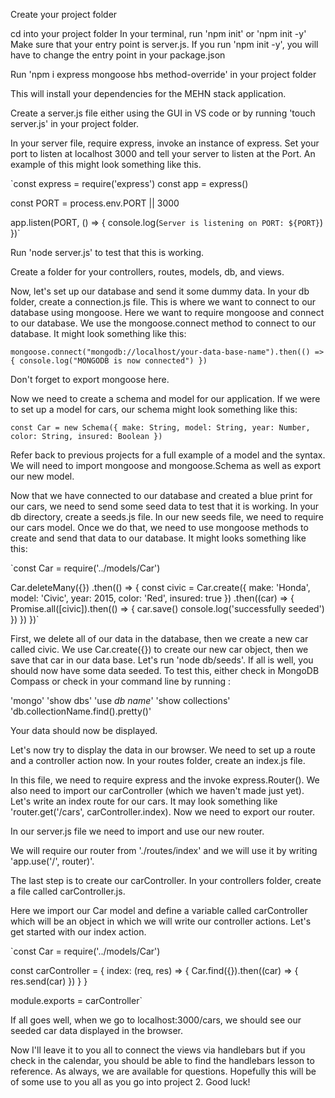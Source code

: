Create your project folder

cd into your project folder
In your terminal, run 'npm init' or 'npm init -y'
Make sure that your entry point is server.js. If you run 'npm init -y', you will have to change the entry point in your package.json

Run 'npm i express mongoose hbs method-override' in your project folder

This will install your dependencies for the MEHN stack application.

Create a server.js file either using the GUI in VS code or by running 'touch server.js' in your project folder.

In your server file, require express, invoke an instance of express. Set your port to listen at localhost 3000 and tell your server to listen at the Port. An example of this might look something like this.



`const express = require('express')
const app = express()

const PORT = process.env.PORT || 3000

app.listen(PORT, () => {
    console.log(`Server is listening on PORT: ${PORT}`)
})`

Run 'node server.js' to test that this is working.

Create a folder for your controllers, routes, models, db, and views. 

Now, let's set up our database and send it some dummy data. In your db folder, create a connection.js file. This is where we want to connect to our database using mongoose. Here we want to require mongoose and connect to our database. We use the mongoose.connect method to connect to our database. It might look something like this: 

`mongoose.connect("mongodb://localhost/your-data-base-name").then(() => {
    console.log("MONGODB is now connected")
})`

Don't forget to export mongoose here.

Now we need to create a schema and model for our application. If we were to set up a model for cars, our schema might look something like this: 

`const Car = new Schema({
    make: String,
    model: String,
    year: Number,
    color: String,
    insured: Boolean
})`

Refer back to previous projects for a full example of a model and the syntax. We will need to import mongoose and mongoose.Schema as well as export our new model.

Now that we have connected to our database and created a blue print for our cars, we need to send some seed data to test that it is working. In your db directory, create a seeds.js file. In our new seeds file, we need to require our cars model. Once we do that, we need to use mongoose methods to create and send that data to our database. It might looks something like this:

`const Car = require('../models/Car')

Car.deleteMany({})
    .then(() => {
        const civic = Car.create({
            make: 'Honda',
            model: 'Civic',
            year: 2015,
            color: 'Red',
            insured: true
        })
            .then((car) => {
                Promise.all([civic]).then(() => {
                    car.save()
                    console.log('successfully seeded')
                })
            })
    })`

First, we delete all of our data in the database, then we create a new car called civic. We use Car.create({}) to create our new car object, then we save that car in our data base. Let's run 'node db/seeds'. If all is well, you should now have some data seeded. To test this, either check in MongoDB Compass or check in your command line by running :

'mongo'
'show dbs'
'use *db name*'
'show collections'
'db.collectionName.find().pretty()'

Your data should now be displayed.

Let's now try to display the data in our browser. We need to set up a route and a controller action now. In your routes folder, create an index.js file. 

In this file, we need to require express and the invoke express.Router(). We also need to import our carController (which we haven't made just yet). Let's write an index route for our cars. It may look something like 'router.get('/cars', carController.index).
Now we need to export our router.

In our server.js file we need to import and use our new router. 

We will require our router from './routes/index' and we will use it by writing 'app.use('/', router)'.

The last step is to create our carController. In your controllers folder, create a file called carController.js. 

Here we import our Car model and define a variable called carController which will be an object in which we will write our controller actions. Let's get started with our index action.

`const Car = require('../models/Car')

const carController = {
    index: (req, res) => {
        Car.find({}).then((car) => {
            res.send(car)
        })
    }
}

module.exports = carController`

If all goes well, when we go to localhost:3000/cars, we should see our seeded car data displayed in the browser. 

Now I'll leave it to you all to connect the views via handlebars but if you check in the calendar, you should be able to find the handlebars lesson to reference. As always, we are available for questions. Hopefully this will be of some use to you all as you go into project 2. Good luck!